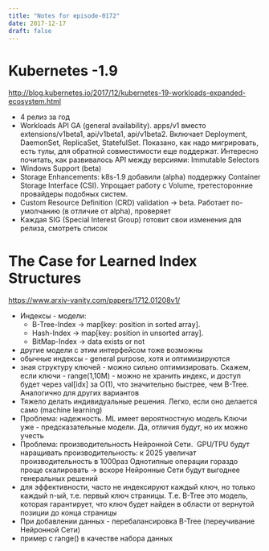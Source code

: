 ```yaml
---
title: "Notes for episode-0172"
date: 2017-12-17
draft: false
---
```


# Kubernetes -1.9
http://blog.kubernetes.io/2017/12/kubernetes-19-workloads-expanded-ecosystem.html

- 4 релиз за год
- Workloads API GA (general availability). apps/v1 вместо extensions/v1beta1, api/v1beta1, api/v1beta2. Включает Deployment, DaemonSet, ReplicaSet, StatefulSet. Показано, как надо мигрировать, есть тулы, для обратной совместимости еще поддержат. Интересно почитать, как развивалось API между версиями: Immutable Selectors
- Windows Support (beta)
- Storage Enhancements: k8s-1.9 добавили (alpha) поддержку Container Storage Interface (CSI). Упрощает работу с Volume, третесторонние провайдеры подобных систем.
- Custom Resource Definition (CRD) validation -> beta. Работает по-умолчанию (в отличие от alpha), проверяет
- Каждая SIG (Special Interest Group) готовит свои изменения для релиза, смотреть список


# The Case for Learned Index Structures
https://www.arxiv-vanity.com/papers/1712.01208v1/

- Индексы - модели:
    - B-Tree-Index -> map[key: position in sorted array].
    - Hash-Index -> map[key: position in unsorted array].
    - BitMap-Index -> data exists or not
- другие модели с этим интерфейсом тоже возможны
- обычные индексы - general purpose, хотя и оптимизируются
- зная структуру ключей - можно сильно оптимизировать. Скажем, если ключи - range(1,10M) - можно не хранить индекс, и доступ будет через val[idx] за O(1), что значительно быстрее, чем B-Tree. Аналогично для других вариантов
- Тяжело делать индивидуальные решения. Легко, если оно делается само (machine learning)
- Проблема: надежность. ML имеет вероятностную модель Ключи уже - предсказательные модели. Да, отличия будут, но их можно учесть
- Проблема: производительность Нейронной Сети.  GPU/TPU будут наращивать производительность: к 2025 увеличат производительность в 1000раз Однотипные операции гораздо проще скалировать -> вскоре Нейронные Сети будут выгоднее генеральных решений
- для эффективности, часто не индексируют каждый ключ, но только каждый n-ый, т.е. первый ключ страницы. Т.е. B-Tree это модель, которая гарантирует, что ключ будет найден в области от вернутой позиции до конца страницы
- При добавлении данных - перебалансировка B-Tree (переучивание Нейронной Сети)
- пример с range() в качестве набора данных

